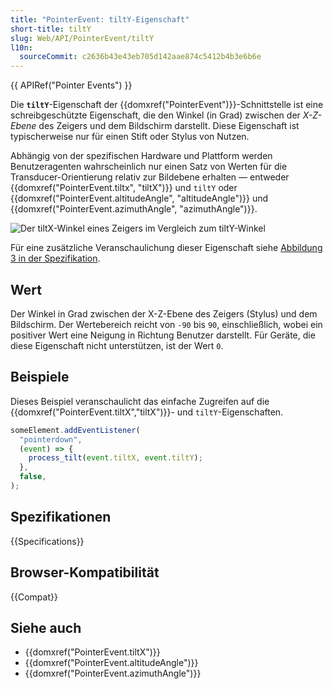 ```yaml
---
title: "PointerEvent: tiltY-Eigenschaft"
short-title: tiltY
slug: Web/API/PointerEvent/tiltY
l10n:
  sourceCommit: c2636b43e43eb705d142aae874c5412b4b3e6b6e
---
```


{{ APIRef("Pointer Events") }}

Die **`tiltY`**-Eigenschaft der {{domxref("PointerEvent")}}-Schnittstelle ist eine schreibgeschützte Eigenschaft, die den Winkel (in Grad) zwischen der _X-Z-Ebene_ des Zeigers und dem Bildschirm darstellt.
Diese Eigenschaft ist typischerweise nur für einen Stift oder Stylus von Nutzen.

Abhängig von der spezifischen Hardware und Plattform werden Benutzeragenten wahrscheinlich nur einen Satz von Werten für die Transducer-Orientierung relativ zur Bildebene erhalten — entweder {{domxref("PointerEvent.tiltx", "tiltX")}} und `tiltY` oder {{domxref("PointerEvent.altitudeAngle", "altitudeAngle")}} und {{domxref("PointerEvent.azimuthAngle", "azimuthAngle")}}.

![Der tiltX-Winkel eines Zeigers im Vergleich zum tiltY-Winkel](tilt_x_y_angles.svg)

Für eine zusätzliche Veranschaulichung dieser Eigenschaft siehe [Abbildung 3 in der Spezifikation](https://w3c.github.io/pointerevents/#dom-pointerevent-tilty).

## Wert

Der Winkel in Grad zwischen der X-Z-Ebene des Zeigers (Stylus) und dem Bildschirm.
Der Wertebereich reicht von `-90` bis `90`, einschließlich, wobei ein positiver Wert eine Neigung in Richtung Benutzer darstellt.
Für Geräte, die diese Eigenschaft nicht unterstützen, ist der Wert `0`.

## Beispiele

Dieses Beispiel veranschaulicht das einfache Zugreifen auf die {{domxref("PointerEvent.tiltX","tiltX")}}- und `tiltY`-Eigenschaften.

```js
someElement.addEventListener(
  "pointerdown",
  (event) => {
    process_tilt(event.tiltX, event.tiltY);
  },
  false,
);
```

## Spezifikationen

{{Specifications}}

## Browser-Kompatibilität

{{Compat}}

## Siehe auch

- {{domxref("PointerEvent.tiltX")}}
- {{domxref("PointerEvent.altitudeAngle")}}
- {{domxref("PointerEvent.azimuthAngle")}}
